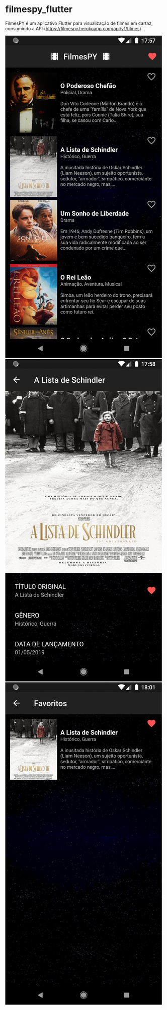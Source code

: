 # filmespy_flutter

FilmesPY é um aplicativo Flutter para visualização de filmes em cartaz, consumindo a API (https://filmespy.herokuapp.com/api/v1/filmes).

![alt text](https://github.com/jfelipe72/filmespy_flutter/blob/main/assets/screenshots/Screenshot_1.png)
![alt text](https://github.com/jfelipe72/filmespy_flutter/blob/main/assets/screenshots/Screenshot_2.png)
![alt text](https://github.com/jfelipe72/filmespy_flutter/blob/main/assets/screenshots/Screenshot_3.png)